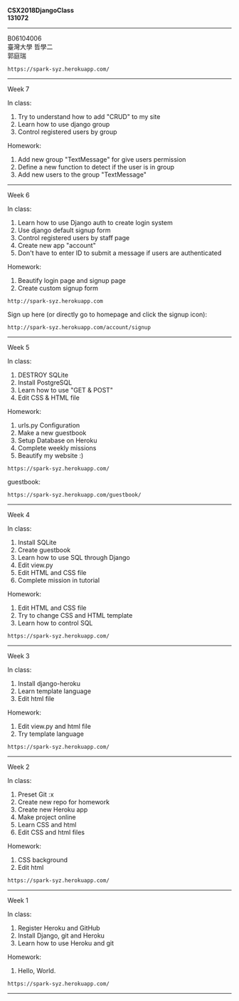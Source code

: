 __CSX2018DjangoClass__  
__131072__

---

B06104006  
臺灣大學 哲學二  
郭庭瑞  



`https://spark-syz.herokuapp.com/`


---
Week 7

In class:

1. Try to understand how to add "CRUD" to my site
2. Learn how to use django group
3. Control registered users by group

Homework:

1. Add new group "TextMessage" for give users permission
2. Define a new function to detect if the user is in group
3. Add new users to the group "TextMessage"


---
Week 6

In class:

1. Learn how to use Django auth to create login system
2. Use django default signup form
3. Control registered users by staff page
4. Create new app "account"
5. Don't have to enter ID to submit a message if users are authenticated

Homework:

1. Beautify login page and signup page
2. Create custom signup form

`http://spark-syz.herokuapp.com`

Sign up here (or directly go to homepage and click the signup icon):

`http://spark-syz.herokuapp.com/account/signup`

---
Week 5

In class:

1. DESTROY SQLite
2. Install PostgreSQL
3. Learn how to use "GET & POST"
4. Edit CSS & HTML file

Homework:

1. urls.py Configuration
2. Make a new guestbook
3. Setup Database on Heroku
4. Complete weekly missions
5. Beautify my website :)

`https://spark-syz.herokuapp.com/`

guestbook:

`https://spark-syz.herokuapp.com/guestbook/`


---
Week 4

In class:

1. Install SQLite
2. Create guestbook
3. Learn how to use SQL through Django
4. Edit view.py
5. Edit HTML and CSS file
6. Complete mission in tutorial

Homework:

1. Edit HTML and CSS file
2. Try to change CSS and HTML template
3. Learn how to control SQL

`https://spark-syz.herokuapp.com/`

---
Week 3

In class:

1. Install django-heroku
2. Learn template language
3. Edit html file

Homework:

1. Edit view.py and html file
2. Try template language

`https://spark-syz.herokuapp.com/`

---
Week 2

In class:

1. Preset Git :x  
2. Create new repo for homework
3. Create new Heroku app
4. Make project online
5. Learn CSS and html
6. Edit CSS and html files

Homework:  

1. CSS background
2. Edit html

`https://spark-syz.herokuapp.com/`

---
Week 1

In class:

1. Register Heroku and GitHub  
2. Install Django, git and Heroku
3. Learn how to use Heroku and git

Homework:

1. Hello, World.  

`https://spark-syz.herokuapp.com/`

---
